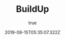---
title: 'BuildUp'
excerpt: 'Logo for an online maker community'
coverImage: '/assets/blog/buildup/cover.jpg'
date: '2019-08-15T05:35:07.322Z'
author:
  name: Stuart Tett
  picture: '/assets/blog/authors/stuart.jpg'
ogImage:
  url: '/assets/blog/buildup/cover.jpg'
imagesOnly: true
---